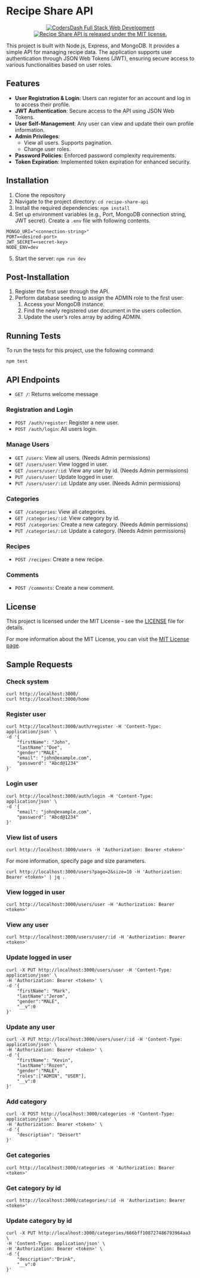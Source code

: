 # Recipe Share API

<p align="center">
  <a href="https://codersdash.com/full-stack-web-development/">
    <img alt="CodersDash Full Stack Web Development" src="https://img.shields.io/badge/codersdash-assignment-DD658B">
  </a>
  <a href="https://github.com/lalankeba/recipe-share-api/blob/main/LICENSE">
    <img src="https://img.shields.io/badge/license-MIT-blue" alt="Recipe Share API is released under the MIT license." >
  </a>
</p>

This project is built with Node.js, Express, and MongoDB. It provides a simple API for managing recipe data. The application supports user authentication through JSON Web Tokens (JWT), ensuring secure access to various functionalities based on user roles.

## Features

- **User Registration & Login**: Users can register for an account and log in to access their profile.
- **JWT Authentication**: Secure access to the API using JSON Web Tokens.
- **User Self-Management**: Any user can view and update their own profile information.
- **Admin Privileges**:
  - View all users. Supports pagination.
  - Change user roles.
- **Password Policies**: Enforced password complexity requirements.
- **Token Expiration**: Implemented token expiration for enhanced security.

## Installation

1. Clone the repository
2. Navigate to the project directory: `cd recipe-share-api`
3. Install the required dependencies: `npm install`
4. Set up environment variables (e.g., Port, MongoDB connection string, JWT secret). Create a `.env` file with following contents.
```
MONGO_URI="<connection-string>"
PORT=<desired-port>
JWT_SECRET=<secret-key>
NODE_ENV=dev
```
5. Start the server: `npm run dev`

## Post-Installation

1. Register the first user through the API.
2. Perform database seeding to assign the ADMIN role to the first user:
   1. Access your MongoDB instance.
   2. Find the newly registered user document in the users collection.
   3. Update the user’s roles array by adding ADMIN.

## Running Tests

To run the tests for this project, use the following command:
```
npm test
```

## API Endpoints

- `GET /`: Returns welcome message

### Registration and Login
- `POST /auth/register`: Register a new user.
- `POST /auth/login`: All users login.

### Manage Users
- `GET /users`: View all users. (Needs Admin permissions)
- `GET /users/user`: View logged in user.
- `GET /users/user/:id`: View any user by id. (Needs Admin permissions)
- `PUT /users/user`: Update logged in user.
- `PUT /users/user/:id`: Update any user. (Needs Admin permissions)

### Categories
- `GET /categories`: View all categories.
- `GET /categories/:id`: View category by id.
- `POST /categories`: Create a new category. (Needs Admin permissions)
- `PUT /categories/:id`: Update a category. (Needs Admin permissions)

### Recipes
- `POST /recipes`: Create a new recipe.

### Comments
- `POST /comments`: Create a new comment.



## License

This project is licensed under the MIT License - see the [LICENSE](LICENSE) file for details.

For more information about the MIT License, you can visit the [MIT License page](https://opensource.org/licenses/MIT).


## Sample Requests

### Check system
```
curl http://localhost:3000/
curl http://localhost:3000/home
```

### Register user
```
curl http://localhost:3000/auth/register -H 'Content-Type: application/json' \
-d '{
    "firstName": "John",
    "lastName":"Doe",
    "gender":"MALE",
    "email": "john@example.com",
    "password": "Abcd@1234"
}'
```

### Login user
```
curl http://localhost:3000/auth/login -H 'Content-Type: application/json' \
-d '{ 
    "email": "john@example.com", 
    "password": "Abcd@1234" 
}'
```

### View list of users
```
curl http://localhost:3000/users -H 'Authorization: Bearer <token>'
```
For more information, specify page and size parameters.
```
curl http://localhost:3000/users?page=2&size=10 -H 'Authorization: Bearer <token>' | jq .
```

### View logged in user
```
curl http://localhost:3000/users/user -H 'Authorization: Bearer <token>'
```

### View any user
```
curl http://localhost:3000/users/user/:id -H 'Authorization: Bearer <token>'
```

### Update logged in user
```
curl -X PUT http://localhost:3000/users/user -H 'Content-Type: application/json' \
-H 'Authorization: Bearer <token>' \
-d '{ 
    "firstName": "Mark", 
    "lastName":"Jerom", 
    "gender":"MALE", 
    "__v":0 
}'
```

### Update any user
```
curl -X PUT http://localhost:3000/users/user/:id -H 'Content-Type: application/json' \
-H 'Authorization: Bearer <token>' \
-d '{ 
    "firstName": "Kevin", 
    "lastName":"Rozen", 
    "gender":"MALE", 
    "roles":["ADMIN", "USER"], 
    "__v":0 
}'
```

### Add category
```
curl -X POST http://localhost:3000/categories -H 'Content-Type: application/json' \
-H 'Authorization: Bearer <token>' \
-d '{ 
    "description": "Dessert" 
}'
```

### Get categories
```
curl http://localhost:3000/categories -H 'Authorization: Bearer <token>'
```

### Get category by id
```
curl http://localhost:3000/categories/:id -H 'Authorization: Bearer <token>'
```

### Update category by id
```
curl -X PUT http://localhost:3000/categories/666bff108727486793964aa3 \
-H 'Content-Type: application/json' \
-H 'Authorization: Bearer <token>' \
-d '{ 
    "description":"Drink", 
    "__v":0 
}'
```